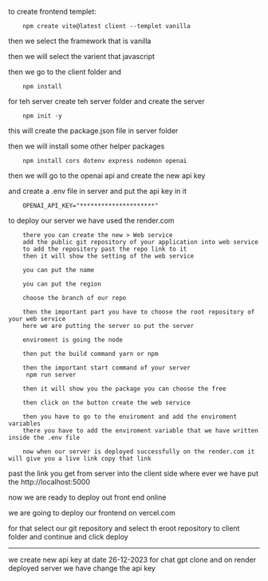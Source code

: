 to create frontend templet:

        npm create vite@latest client --templet vanilla

then we select the framework that is vanilla

then we will select the varient that javascript

then we go to the client folder and 

        npm install


for teh server create teh server folder and create the server

        npm init -y

this will create the package.json file in server folder

then we will install some other helper packages

        npm install cors dotenv express nodemon openai

then we will go to the openai api and create the new api key

and create a .env file in server and put the api key in it

        OPENAI_API_KEY="*********************"

to deploy our server we have used the render.com 

        there you can create the new > Web service
        add the public git repository of your application into web service 
        to add the repositery past the repo link to it 
        then it will show the setting of the web service
        
        you can put the name
        
        you can put the region
        
        choose the branch of our repo
        
        then the important part you have to choose the root repository of your web service
        here we are putting the server so put the server
        
        enviroment is going the node
        
        then put the build command yarn or npm
        
        then the important start command of your server  
         npm run server

        then it will show you the package you can choose the free

        then click on the button create the web service

        then you have to go to the enviroment and add the enviroment variables 
        there you have to add the enviroment variable that we have written inside the .env file
        
        now when our server is deployed successfully on the render.com it will give you a live link copy that link


past the link you get from server into the client side where ever we have put the http://localhost:5000 

now we are ready to deploy out front end online

we are going to deploy our frontend on vercel.com

for that select our git repository and select th eroot repository to client folder and continue and click deploy



---------------
we create new api key at date 26-12-2023 for chat gpt clone and on render deployed server we have change the api key